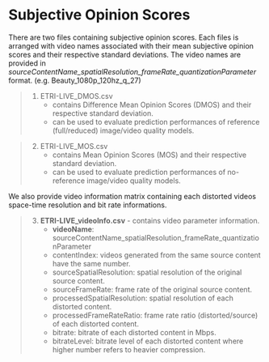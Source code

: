 # Subjective Opinion Scores

There are two files containing subjective opinion scores. Each files is arranged with video names associated with their mean subjective opinion scores and their respective standard deviations. 
The video names are provided in *sourceContentName_spatialResolution_frameRate_quantizationParameter* format. (e.g. Beauty_1080p_120hz_q_27)

>1. ETRI-LIVE_DMOS.csv 
>		* contains Difference Mean Opinion Scores (DMOS) and their respective standard deviation. 
>		* can be used to evaluate prediction performances of reference (full/reduced) image/video quality models.


>2. ETRI-LIVE_MOS.csv
>		* contains Mean Opinion Scores (MOS) and their respective standard deviation. 
>		* can be used to evaluate prediction performances of no-reference image/video quality models.

We also provide video information matrix containing each distorted videos space-time resolution and bit rate informations.


>3. **ETRI-LIVE_videoInfo.csv** - contains video parameter information.
>		* **videoName**: sourceContentName_spatialResolution_frameRate_quantizationParameter
>		* contentIndex: videos generated from the same source content have the same number.
>		* sourceSpatialResolution: spatial resolution of the original source content.
>		* sourceFrameRate: frame rate of the original source content.
>		* processedSpatialResolution: spatial resolution of each distorted content.
>		* processedFrameRateRatio: frame rate ratio (distorted/source) of each distorted content.
>		* bitrate: bitrate of each distorted content in Mbps.
>		* bitrateLevel: bitrate level of each distorted content where higher number refers to heavier compression.

